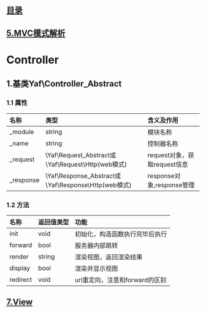 ## [目录](https://github.com/jhq0113/yafr/blob/master/docs/index.md)

## [5.MVC模式解析](https://github.com/jhq0113/yafr/blob/master/docs/yaf/5.MVC模式解析.md)

# Controller

## 1.基类Yaf\Controller_Abstract

### 1.1 属性
|名称|类型|含义及作用|
|:--|:--|:--------|
|_module|string|模块名称|
|_name|string|控制器名称|
|_request|\Yaf\Request_Abstract或\Yaf\Request\Http(web模式)|request对象，获取request信息|
|_response|\Yaf\Response_Abstract或\Yaf\Response\Http(web模式)|response对象,response管理|

### 1.2 方法
|名称|返回值类型|功能|
|:--|:----|:---|
|init|void|初始化，构造函数执行完毕后执行|
|forward|bool|服务器内部跳转|
|render|string|渲染视图，返回渲染结果|
|display|bool|渲染并显示视图|
|redirect|void|url重定向，注意和forward的区别|

## [7.View](https://github.com/jhq0113/yafr/blob/master/docs/yaf/7.View.md)